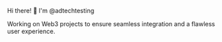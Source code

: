 


Hi there! 👋 I'm @adtechtesting

Working on Web3 projects to ensure seamless integration and a flawless user experience.

